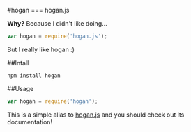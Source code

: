 #hogan === hogan.js

**Why?** Because I didn't like doing...

```js
var hogan = require('hogan.js');
```

But I really like hogan :)

##Intall

    npm install hogan

##Usage

```js
var hogan = require('hogan');
```

This is a simple alias to [hogan.js](http://twitter.github.io/hogan.js/) and you should check out its documentation!